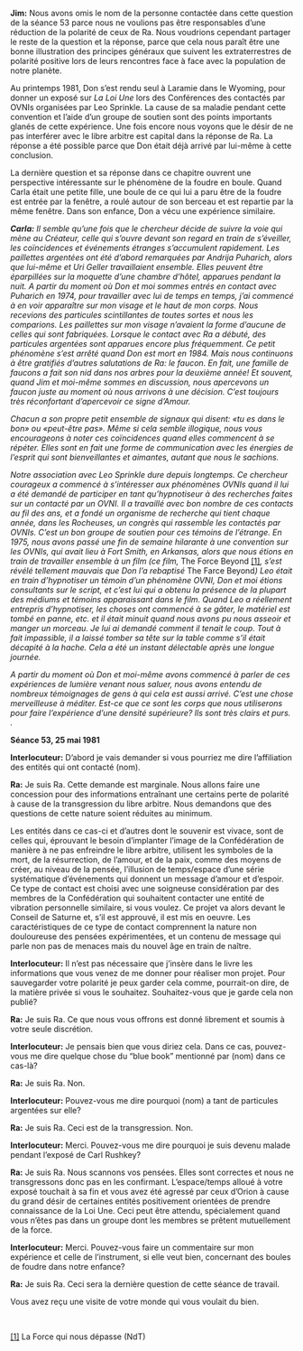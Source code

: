 <p><strong>Jim:</strong> Nous avons omis le nom de la personne contactée dans cette question de la séance 53 parce nous ne voulions pas être responsables d’une réduction de la polarité de ceux de Ra. Nous voudrions cependant partager le reste de la question et la réponse, parce que cela nous paraît être une bonne illustration des principes généraux que suivent les extraterrestres de polarité positive lors de leurs rencontres face à face avec la population de notre planète.</p>
<p>Au printemps 1981, Don s’est rendu seul à Laramie dans le Wyoming, pour donner un exposé sur <em>La Loi Une</em> lors des Conférences des contactés par OVNIs organisées par Leo Sprinkle. La cause de sa maladie pendant cette convention et l’aide d’un groupe de soutien sont des points importants glanés de cette expérience. Une fois encore nous voyons que le désir de ne pas interférer avec le libre arbitre est capital dans la réponse de Ra. La réponse a été possible parce que Don était déjà arrivé par lui-même à cette conclusion.</p>
<p>La dernière question et sa réponse dans ce chapitre ouvrent une perspective intéressante sur le phénomène de la foudre en boule. Quand Carla était une petite fille, une boule de ce qui lui a paru être de la foudre est entrée par la fenêtre, a roulé autour de son berceau et est repartie par la même fenêtre. Dans son enfance, Don a vécu une expérience similaire.</p>
<p><em><strong>Carla:</strong> Il semble qu’une fois que le chercheur décide de suivre la voie qui mène au Créateur, celle qui s’ouvre devant son regard en train de s’éveiller, les coïncidences et événements étranges s’accumulent rapidement. Les paillettes argentées ont été d’abord remarquées par Andrija Puharich, alors que lui-même et Uri Geller travaillaient ensemble. Elles peuvent être éparpillées sur la moquette d’une chambre d’hôtel, apparues pendant la nuit. A partir du moment où Don et moi sommes entrés en contact avec Puharich en 1974, pour travailler avec lui de temps en temps, j’ai commencé à en voir apparaître sur mon visage et le haut de mon corps. Nous recevions des particules scintillantes de toutes sortes et nous les comparions. Les paillettes sur mon visage n’avaient la forme d’aucune de celles qui sont fabriquées. Lorsque le contact avec Ra a débuté, des particules argentées sont apparues encore plus fréquemment. Ce petit phénomène s’est arrêté quand Don est mort en 1984. Mais nous continuons à être gratifiés d’autres salutations de Ra: le faucon. En fait, une famille de faucons a fait son nid dans nos arbres pour la deuxième année! Et souvent, quand Jim et moi-même sommes en discussion, nous apercevons un faucon juste au moment où nous arrivons à une décision. C’est toujours très réconfortant d’apercevoir ce signe d’Amour.</em></p>
<p><em>Chacun a son propre petit ensemble de signaux qui disent: «tu es dans le bon» ou «peut-être pas». Même si cela semble illogique, nous vous encourageons à noter ces coïncidences quand elles commencent à se répéter. Elles sont en fait une forme de communication avec les énergies de l’esprit qui sont bienveillantes et aimantes, autant que nous le sachions.</em></p>
<p><em>Notre association avec Leo Sprinkle dure depuis longtemps. Ce chercheur courageux a commencé à s’intéresser aux phénomènes OVNIs quand il lui a été demandé de participer en tant qu’hypnotiseur à des recherches faites sur un contacté par un OVNI. Il a travaillé avec bon nombre de ces contacts au fil des ans, et a fondé un organisme de recherche qui tient chaque année, dans les Rocheuses, un congrès qui rassemble les contactés par OVNIs. C’est un bon groupe de soutien pour ces témoins de l’étrange. En 1975, nous avons passé une fin de semaine hilarante à une convention sur les OVNIs, qui avait lieu à Fort Smith, en Arkansas, alors que nous étions en train de travailler ensemble à un film (ce film, </em>The Force Beyond <a id="_ftnref1" href="#_ftn1" name="_ftnref1">[1]</a><em>, s’est révélé tellement mauvais que Don l’a rebaptisé </em>The Farce Beyond<em>) Leo était en train d’hypnotiser un témoin d’un phénomène OVNI, Don et moi étions consultants sur le script, et c’est lui qui a obtenu la présence de la plupart des médiums et témoins apparaissant dans le film. Quand Leo a réellement entrepris d’hypnotiser, les choses ont commencé à se gâter, le matériel est tombé en panne, etc. et il était minuit quand nous avons pu nous asseoir et manger un morceau. Je lui ai demandé comment il tenait le coup. Tout à fait impassible, il a laissé tomber sa tête sur la table comme s’il était décapité à la hache. Cela a été un instant délectable après une longue journée.</em></p>
<p><em>A partir du moment où Don et moi-même avons commencé à parler de ces expériences de lumière venant nous saluer, nous avons entendu de nombreux témoignages de gens à qui cela est aussi arrivé. C’est une chose merveilleuse à méditer. Est-ce que ce sont les corps que nous utiliserons pour faire l’expérience d’une densité supérieure? Ils sont très clairs et purs. .</em></p>
<p><strong>Séance 53, 25 mai 1981</strong></p>
<p><strong>Interlocuteur:</strong> D’abord je vais demander si vous pourriez me dire l’affiliation des entités qui ont contacté (nom).</p>
<p><strong>Ra:</strong> Je suis Ra. Cette demande est marginale. Nous allons faire une concession pour des informations entraînant une certains perte de polarité à cause de la transgression du libre arbitre. Nous demandons que des questions de cette nature soient réduites au minimum.</p>
<p>Les entités dans ce cas-ci et d’autres dont le souvenir est vivace, sont de celles qui, éprouvant le besoin d’implanter l’image de la Confédération de manière à ne pas enfreindre le libre arbitre, utilisent les symboles de la mort, de la résurrection, de l’amour, et de la paix, comme des moyens de créer, au niveau de la pensée, l’illusion de temps/espace d’une série systématique d’événements qui donnent un message d’amour et d’espoir. Ce type de contact est choisi avec une soigneuse considération par des membres de la Confédération qui souhaitent contacter une entité de vibration personnelle similaire, si vous voulez. Ce projet va alors devant le Conseil de Saturne et, s’il est approuvé, il est mis en oeuvre. Les caractéristiques de ce type de contact comprennent la nature non douloureuse des pensées expérimentées, et un contenu de message qui parle non pas de menaces mais du nouvel âge en train de naître.</p>
<p><strong>Interlocuteur:</strong> Il n’est pas nécessaire que j’insère dans le livre les informations que vous venez de me donner pour réaliser mon projet. Pour sauvegarder votre polarité je peux garder cela comme, pourrait-on dire, de la matière privée si vous le souhaitez. Souhaitez-vous que je garde cela non publié?</p>
<p><strong>Ra:</strong> Je suis Ra. Ce que nous vous offrons est donné librement et soumis à votre seule discrétion.</p>
<p><strong>Interlocuteur:</strong> Je pensais bien que vous diriez cela. Dans ce cas, pouvez-vous me dire quelque chose du “blue book” mentionné par (nom) dans ce cas-là?</p>
<p><strong>Ra:</strong> Je suis Ra. Non.</p>
<p><strong>Interlocuteur:</strong> Pouvez-vous me dire pourquoi (nom) a tant de particules argentées sur elle?</p>
<p><strong>Ra:</strong> Je suis Ra. Ceci est de la transgression. Non.</p>
<p><strong>Interlocuteur:</strong> Merci. Pouvez-vous me dire pourquoi je suis devenu malade pendant l’exposé de Carl Rushkey?</p>
<p><strong>Ra:</strong> Je suis Ra. Nous scannons vos pensées. Elles sont correctes et nous ne transgressons donc pas en les confirmant. L’espace/temps alloué à votre exposé touchait à sa fin et vous avez été agressé par ceux d’Orion à cause du grand désir de certaines entités positivement orientées de prendre connaissance de la Loi Une. Ceci peut être attendu, spécialement quand vous n’êtes pas dans un groupe dont les membres se prêtent mutuellement de la force.</p>
<p><strong>Interlocuteur:</strong> Merci. Pouvez-vous faire un commentaire sur mon expérience et celle de l’instrument, si elle veut bien, concernant des boules de foudre dans notre enfance?</p>
<p><strong>Ra:</strong> Je suis Ra. Ceci sera la dernière question de cette séance de travail.</p>
<p>Vous avez reçu une visite de votre monde qui vous voulait du bien.</p>
<p class="separator-left-33"> </p>
<p class="footnote"><a id="_ftn1" href="#_ftnref1" name="_ftn1">[1]</a> La Force qui nous dépasse (NdT)</p>